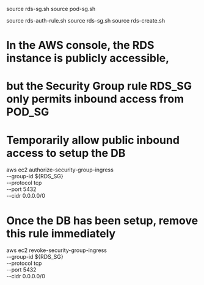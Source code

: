 source rds-sg.sh
source pod-sg.sh


source rds-auth-rule.sh
source rds-sg.sh
source rds-create.sh

# In the AWS console, the RDS instance is publicly accessible, 
# but the Security Group rule RDS_SG only permits inbound access from POD_SG
# Temporarily allow public inbound access to setup the DB
aws ec2 authorize-security-group-ingress \
    --group-id ${RDS_SG} \
    --protocol tcp \
    --port 5432 \
    --cidr 0.0.0.0/0

<!-- $ psql postgresql://eksworkshop:${RDS_PASSWORD}@${RDS_ENDPOINT}:5432/eksworkshop -f sg-per-pod/psql.sql 
CREATE TABLE
INSERT 0 1
INSERT 0 1
INSERT 0 1 -->

# Once the DB has been setup, remove this rule immediately
aws ec2 revoke-security-group-ingress \
    --group-id ${RDS_SG} \
    --protocol tcp \
    --port 5432 \
    --cidr 0.0.0.0/0
